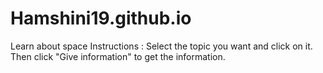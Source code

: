 # Hamshini19.github.io
Learn about space
Instructions : Select the topic you want and click on it. Then click "Give information" to get the information.
